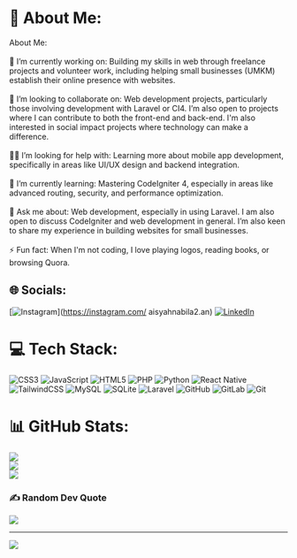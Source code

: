 # 💫 About Me:
About Me:<br><br>🎯 I’m currently working on: Building my skills in web through freelance projects and volunteer work, including helping small businesses (UMKM) establish their online presence with websites.<br><br>🤝 I’m looking to collaborate on: Web development projects, particularly those involving development with Laravel or CI4. I’m also open to projects where I can contribute to both the front-end and back-end. I'm also interested in social impact projects where technology can make a difference.<br><br>🙋‍♂️ I’m looking for help with: Learning more about mobile app development, specifically in areas like UI/UX design and backend integration.<br><br>🌱 I’m currently learning: Mastering CodeIgniter 4, especially in areas like advanced routing, security, and performance optimization.<br><br>💬 Ask me about: Web development, especially in using Laravel. I am also open to discuss CodeIgniter and web development in general. I’m also keen to share my experience in building websites for small businesses.<br><br>⚡ Fun fact: When I'm not coding, I love playing logos, reading books, or browsing Quora.


## 🌐 Socials:
[![Instagram](https://img.shields.io/badge/Instagram-%23E4405F.svg?logo=Instagram&logoColor=white)](https://instagram.com/ aisyahnabila2.an) [![LinkedIn](https://img.shields.io/badge/LinkedIn-%230077B5.svg?logo=linkedin&logoColor=white)](https:https://www.linkedin.com/in/aisyah-nabila-zahra-0a6046226/) 

# 💻 Tech Stack:
![CSS3](https://img.shields.io/badge/css3-%231572B6.svg?style=for-the-badge&logo=css3&logoColor=white) ![JavaScript](https://img.shields.io/badge/javascript-%23323330.svg?style=for-the-badge&logo=javascript&logoColor=%23F7DF1E) ![HTML5](https://img.shields.io/badge/html5-%23E34F26.svg?style=for-the-badge&logo=html5&logoColor=white) ![PHP](https://img.shields.io/badge/php-%23777BB4.svg?style=for-the-badge&logo=php&logoColor=white) ![Python](https://img.shields.io/badge/python-3670A0?style=for-the-badge&logo=python&logoColor=ffdd54) ![React Native](https://img.shields.io/badge/react_native-%2320232a.svg?style=for-the-badge&logo=react&logoColor=%2361DAFB) ![TailwindCSS](https://img.shields.io/badge/tailwindcss-%2338B2AC.svg?style=for-the-badge&logo=tailwind-css&logoColor=white) ![MySQL](https://img.shields.io/badge/mysql-4479A1.svg?style=for-the-badge&logo=mysql&logoColor=white) ![SQLite](https://img.shields.io/badge/sqlite-%2307405e.svg?style=for-the-badge&logo=sqlite&logoColor=white) ![Laravel](https://img.shields.io/badge/laravel-%23FF2D20.svg?style=for-the-badge&logo=laravel&logoColor=white) ![GitHub](https://img.shields.io/badge/github-%23121011.svg?style=for-the-badge&logo=github&logoColor=white) ![GitLab](https://img.shields.io/badge/gitlab-%23181717.svg?style=for-the-badge&logo=gitlab&logoColor=white) ![Git](https://img.shields.io/badge/git-%23F05033.svg?style=for-the-badge&logo=git&logoColor=white)
# 📊 GitHub Stats:
![](https://github-readme-stats.vercel.app/api?username=aisyahnabila&theme=dracula&hide_border=false&include_all_commits=true&count_private=true)<br/>
![](https://github-readme-streak-stats.herokuapp.com/?user=aisyahnabila&theme=dracula&hide_border=false)<br/>
![](https://github-readme-stats.vercel.app/api/top-langs/?username=aisyahnabila&theme=dracula&hide_border=false&include_all_commits=true&count_private=true&layout=compact)

### ✍️ Random Dev Quote
![](https://quotes-github-readme.vercel.app/api?type=horizontal&theme=radical)

---
[![](https://visitcount.itsvg.in/api?id=aisyahnabila&icon=0&color=0)](https://visitcount.itsvg.in)

<!-- Proudly created with GPRM ( https://gprm.itsvg.in ) -->
